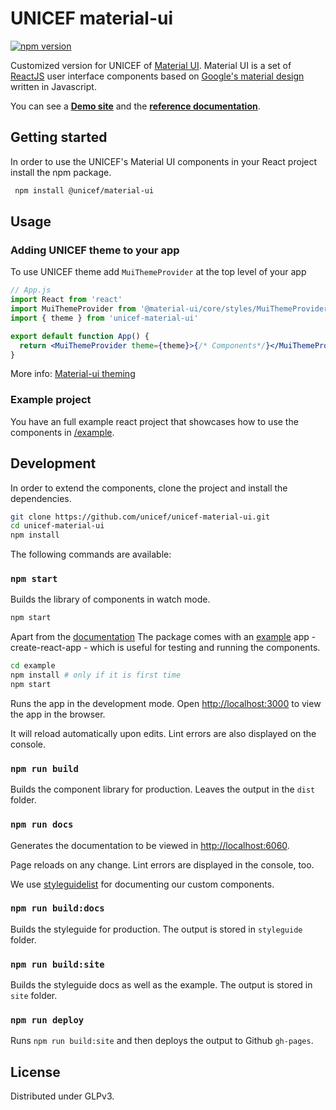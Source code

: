 # UNICEF material-ui

[![npm version](https://badge.fury.io/js/%40unicef%2Fmaterial-ui.svg)](https://badge.fury.io/js/%40unicef%2Fmaterial-ui)

Customized version for UNICEF of [Material UI](https://material-ui.com/). Material UI is a set of [ReactJS](http://reactjs.org) user interface components based on [Google's material design](https://material.io/design/) written in Javascript.

You can see a **[Demo site](https://unicef.github.io/unicef-material-ui/example/)** and the **[reference documentation](https://unicef.github.io/unicef-material-ui/)**.

## Getting started

In order to use the UNICEF's Material UI components in your React project install the npm package.

```bash
 npm install @unicef/material-ui
```

## Usage

### Adding UNICEF theme to your app

To use UNICEF theme add `MuiThemeProvider` at the top level of your app

```jsx
// App.js
import React from 'react'
import MuiThemeProvider from '@material-ui/core/styles/MuiThemeProvider'
import { theme } from 'unicef-material-ui'

export default function App() {
  return <MuiThemeProvider theme={theme}>{/* Components*/}</MuiThemeProvider>
}
```

More info: <a href="https://material-ui.com/styles/advanced/#theming">Material-ui theming</a>

### Example project

You have an full example react project that showcases how to use the components in [/example](https://github.com/unicef/unicef-material-ui/tree/master/example]example/).

## Development

In order to extend the components, clone the project and install the dependencies.

```bash
git clone https://github.com/unicef/unicef-material-ui.git
cd unicef-material-ui
npm install
```

The following commands are available:

### `npm start`

Builds the library of components in watch mode.

```bash
npm start
```

Apart from the [documentation](https://unicef.github.io/unicef-material-ui/) The package comes with an [example](https://github.com/unicef/unicef-material-ui/tree/master/example) app - create-react-app - which is useful for testing and running the components.

```bash
cd example
npm install # only if it is first time
npm start
```

Runs the app in the development mode. Open [http://localhost:3000](http://localhost:3000) to view the app in the browser.

It will reload automatically upon edits. Lint errors are also displayed on the console.

### `npm run build`

Builds the component library for production. Leaves the output in the `dist` folder.

### `npm run docs`

Generates the documentation to be viewed in [http://localhost:6060](http://localhost:6060).

Page reloads on any change. Lint errors are displayed in the console, too.

We use [styleguidelist](https://react-styleguidist.js.org/) for documenting our custom components.

### `npm run build:docs`

Builds the styleguide for production. The output is stored in `styleguide` folder.

### `npm run build:site`

Builds the styleguide docs as well as the example. The output is stored in `site` folder.

### `npm run deploy`

Runs `npm run build:site` and then deploys the output to Github `gh-pages`.

## License

Distributed under GLPv3.
